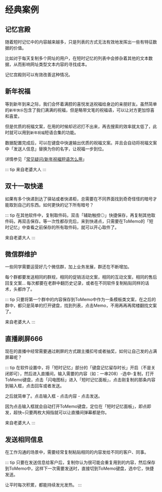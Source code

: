 # 经典案例

## 记忆宫殿
随着短时记忆中的内容越来越多，只是列表的方式无法有效地发挥出一些有特征数据的价值。

比如对于每天复制多个网址的用户，在短时记忆的列表中会掺杂着其他的文本数据，从而影响网址类型文本内容的寻找成本。

记忆宫殿则可以有效改善这种情况。

## 新年祝福
等到新年到来之际，我们会怀着满腔的喜悦发送祝福给身边的亲朋好友。虽然简单的`新年快乐`包含了我们满满的祝福，但是略带文笔的祝福语，可以让对方更加惊喜和喜爱。

但是优质的祝福文案，在用的时候却迟迟打不出来，再去搜索的效率就太低了，此时就可以用到`新年祝福`短语合集的功能。

数据配置完成后，可以在键盘中快速输出优质的祝福文案。并且会自动将祝福文案中「发送人信息」替换为你的名字，让祝福一步到位。

详情参见「[常见疑问/新年祝福短语怎么用](/questions/)」

::: tip 
来自老婆大人
:::

## 双十一取快递
如果有多个快递到达了驿站或者快递柜，总需要在不同界面找到奇奇怪怪的暗号才能取到自己的东西。如何更快的记下所有暗号？

::: tip 
在其他软件中，复制取件码，双击「辅助触控◎」快捷保存，再复制其他取件码，再双击保存。等一次性都存完后，来到快递点，只需要在ToMemo的「短时记忆」中查看之前保存的所有取件码，就可以开心取件了。

来自老婆大人
:::

## 微信群维护
一些同学需要运营好几个微信群，加上业务发展，群还在不断增加。

每个群都要发送相同的群规，相同的促销活动文案，相同的互动文案，相同的售后回复文案... 每次都要在老群中翻历史记录，或者在不同软件复制粘贴同样的话术，头都炸了。

::: tip 
只要将第一个群中的内容保存到ToMemo中作为一条模板类文案，在之后的群中，都只是简单的打开键盘，找到列表，点击Memo，不用再再再爬楼翻找文案了。

来自老婆大人
:::

## 直播刷屏666
现在的直播中经常需要通过刷屏的方式跟主播扣号或者抽奖，如何让自己发的占满屏幕呢？

::: tip 
在软件设置中，将「短时记忆」部分的「键盘记忆留存时长」开启（不是关闭即可），然后进入直播间，输入需要的内容（如：一串208）-选中-复制，打开ToMemo键盘，点击「闪电图标」进入「短时记忆面板」，点击刚复制的那条内容到输入框，点击回车或者发送。

之后就简单了。点击输入框 - 点击内容 - 点击发送。

因为点击输入框就会自动打开ToMemo键盘，定位在「短时记忆面板」，即点即发，超快~只要两枚大拇指就可以让直播间弹幕都是你。

来自老婆大人
:::

## 发送相同信息
在工作沟通的场景中，需要经常复制粘贴相同的内容发给不同的客户、同事。

::: tip 
只要在发送信息给客户后，复制你认为很可能会重复用到的内容，然后保存到ToMemo中，这样下一次需要发送时，直接切到ToMemo键盘，选中它，快捷发送。

让平时每次积累，都能持续发光发热。
:::